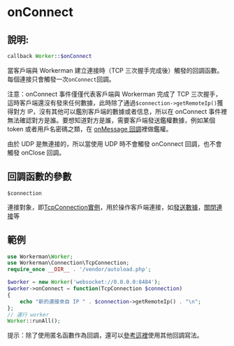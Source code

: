 # onConnect
## 說明:
```php
callback Worker::$onConnect
```

當客戶端與 Workerman 建立連接時（TCP 三次握手完成後）觸發的回調函數。每個連接只會觸發一次```onConnect```回調。

注意：onConnect 事件僅僅代表客戶端與 Workerman 完成了 TCP 三次握手，這時客戶端還沒有發來任何數據，此時除了通過```$connection->getRemoteIp()```獲得對方 IP，沒有其他可以鑑別客戶端的數據或者信息，所以在 onConnect 事件裡無法確認對方是誰。要想知道對方是誰，需要客戶端發送鑑權數據，例如某個 token 或者用戶名密碼之類，在 [onMessage 回調](on-message.md)裡做鑑權。

由於 UDP 是無連接的，所以當使用 UDP 時不會觸發 onConnect 回調，也不會觸發 onClose 回調。

## 回調函數的參數
``` $connection ```

連接對象，即[TcpConnection實例](../tcp-connection.md)，用於操作客戶端連接，如[發送數據](../tcp-connection/send.md)，[關閉連接](../tcp-connection/close.md)等

## 範例
```php
use Workerman\Worker;
use Workerman\Connection\TcpConnection;
require_once __DIR__ . '/vendor/autoload.php';

$worker = new Worker('websocket://0.0.0.0:8484');
$worker->onConnect = function(TcpConnection $connection)
{
    echo "新的連接來自 IP " . $connection->getRemoteIp() . "\n";
};
// 運行 worker
Worker::runAll();
```
提示：除了使用匿名函數作為回調，還可以[參考這裡](../faq/callback_methods.md)使用其他回調寫法。
